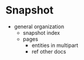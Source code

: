 # Snapshot
- general organization
  - snapshot index
  - pages
    - entities in multipart
    - ref other docs
